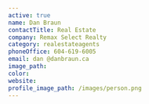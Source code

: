 ```yaml
---
active: true
name: Dan Braun
contactTitle: Real Estate
company: Remax Select Realty
category: realestateagents
phoneOffice: 604-619-6005
email: dan @danbraun.ca
image_path:
color:
website:
profile_image_path: /images/person.png
---
```



